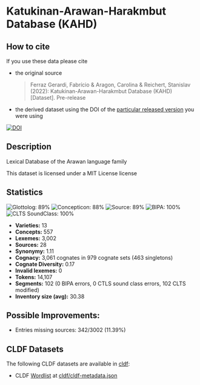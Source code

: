 # Katukinan-Arawan-Harakmbut Database (KAHD)

## How to cite

If you use these data please cite
- the original source
  > Ferraz Gerardi, Fabrício & Aragon, Carolina & Reichert, Stanislav (2022): Katukinan-Arawan-Harakmbut Database (KAHD) [Dataset]. Pre-release
- the derived dataset using the DOI of the [particular released version](../../releases/) you were using

[![DOI](https://zenodo.org/badge/465242812.svg)](https://zenodo.org/badge/latestdoi/465242812)



## Description


Lexical Database of the Arawan language family

This dataset is licensed under a MIT License license

## Statistics


![Glottolog: 89%](https://img.shields.io/badge/Glottolog-89%25-yellowgreen.svg "Glottolog: 89%")
![Concepticon: 88%](https://img.shields.io/badge/Concepticon-88%25-yellowgreen.svg "Concepticon: 88%")
![Source: 89%](https://img.shields.io/badge/Source-89%25-yellowgreen.svg "Source: 89%")
![BIPA: 100%](https://img.shields.io/badge/BIPA-100%25-brightgreen.svg "BIPA: 100%")
![CLTS SoundClass: 100%](https://img.shields.io/badge/CLTS%20SoundClass-100%25-brightgreen.svg "CLTS SoundClass: 100%")

- **Varieties:** 13
- **Concepts:** 557
- **Lexemes:** 3,002
- **Sources:** 28
- **Synonymy:** 1.11
- **Cognacy:** 3,061 cognates in 979 cognate sets (463 singletons)
- **Cognate Diversity:** 0.17
- **Invalid lexemes:** 0
- **Tokens:** 14,107
- **Segments:** 102 (0 BIPA errors, 0 CTLS sound class errors, 102 CLTS modified)
- **Inventory size (avg):** 30.38

## Possible Improvements:



- Entries missing sources: 342/3002 (11.39%)

## CLDF Datasets

The following CLDF datasets are available in [cldf](cldf):

- CLDF [Wordlist](https://github.com/cldf/cldf/tree/master/modules/Wordlist) at [cldf/cldf-metadata.json](cldf/cldf-metadata.json)
